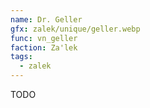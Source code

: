 ```yaml
---
name: Dr. Geller
gfx: zalek/unique/geller.webp
func: vn_geller
faction: Za'lek
tags:
  - zalek
---
```


TODO
